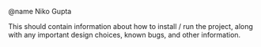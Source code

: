 @name Niko Gupta

This should contain information about how to install / run the project, along
with any important design choices, known bugs, and other information.

